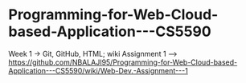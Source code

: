 # Programming-for-Web-Cloud-based-Application---CS5590
Week 1 -> Git, GitHub, HTML; wiki Assignment 1 --> https://github.com/NBALAJI95/Programming-for-Web-Cloud-based-Application---CS5590/wiki/Web-Dev.-Assignment---1

